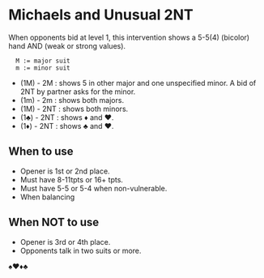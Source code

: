 # Michaels and Unusual 2NT

When opponents bid at level 1, this intervention shows a 5-5(4) (bicolor) hand AND (weak or strong values).

````
  M := major suit
  m := minor suit
````

- (1M) - 2M : shows 5 in other major and one unspecified minor. A bid of 2NT by partner asks for the minor.
- (1m) - 2m : shows both majors.
- (1M) - 2NT : shows both minors.
- (1♣) - 2NT : shows ♦ and ♥.
- (1♦) - 2NT : shows ♣ and ♥.

## When to use
- Opener is 1st or 2nd place.
- Must have 8-11tpts or 16+ tpts.
- Must have 5-5 or 5-4 when non-vulnerable.
- When balancing

## When NOT to use
- Opener is 3rd or 4th place.
- Opponents talk in two suits or more.

♠♥♦♣
